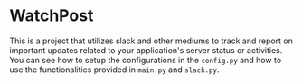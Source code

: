 # WatchPost

This is a project that utilizes slack and other mediums to track and report on important updates related to your application's server status or activities. You can see how to setup the configurations in the `config.py` and how to use the functionalities provided in `main.py` and `slack.py`.
